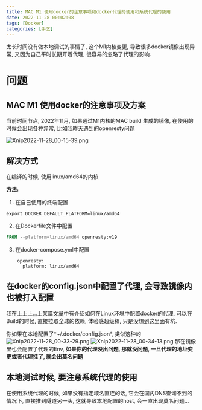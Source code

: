 ```yaml
---
title: MAC M1 使用docker的注意事项和docker代理的使用和系统代理的使用
date: 2022-11-28 00:02:08
tags: [Docker]
categories: [手艺]
---
```

太长时间没有做本地调试的事情了, 这个M1内核变更, 导致很多docker镜像出现异常, 又因为自己平时长期开着代理, 很容易的忽略了代理的影响.

<!--more-->

# 问题
## MAC M1 使用docker的注意事项及方案
当前时间节点, 2022年11月, 如果通过M1内核的MAC build 生成的镜像, 在使用的时候会出现各种异常, 比如我昨天遇到的openresty问题

![Xnip2022-11-28_00-15-39.png](https://s2.loli.net/2022/11/28/xp8IhEeQuliZsSJ.png "M1内核不好用啊")

## 解决方式
在编译的时候, 使用linux/amd64的内核

**方法:**
1. 在自己使用的终端配置 
```shell
export DOCKER_DEFAULT_PLATFORM=linux/amd64  
```

2. 在Dockerfile文件中配置
```dockerfile
FROM --platform=linux/amd64 openresty:v19
```

3. 在docker-compose.yml中配置
```docker-compose
    openresty:
      platform: linux/amd64
```

## 在docker的config.json中配置了代理, 会导致镜像内也被打入配置
我在[上上上...上某篇文章]中有介绍如何在Linux环境中配置docker的代理, 可以在Build的时候, 直接拉取全球的依赖, 
体验感超级棒, 只是没想到这里面有坑.

你如果在本地配置了*~/.docker/config.json*, 类似这种的
![Xnip2022-11-28_00-33-29.png](https://s2.loli.net/2022/11/28/IeJPSnkrFlU5dAm.png "docker 代理配置")
![Xnip2022-11-28_00-34-13.png](https://s2.loli.net/2022/11/28/qgiot4nfTONWeF2.png "docker inspect")
那在镜像里也会配置了代理的Env, **如果你的代理没出问题, 那就没问题, 一旦代理的地址变更或者代理挂了, 就会出莫名问题**

## 本地测试时候, 要注意系统代理的使用
在使用系统代理的时候, 如果没有指定域名直连的话, 它会在国内DNS查询不到的情况下, 直接推到隧道另一头, 这就导致本地配置的host, 
会一直出现莫名问题...

[上上上...上某篇文章]: http://www.liupengliang.com/linux-dockerfile-build%E6%97%B6%E8%AF%B7%E6%B1%82%E8%B6%85%E6%97%B6%E7%9A%84%E9%97%AE%E9%A2%98%E8%A7%A3%E5%86%B3/
